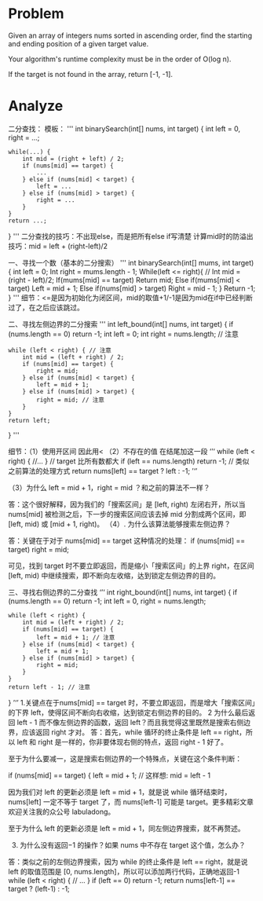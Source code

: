 # Problem
Given an array of integers nums sorted in ascending order, find the starting and ending position of a given target value.

Your algorithm's runtime complexity must be in the order of O(log n).

If the target is not found in the array, return [-1, -1].

# Analyze
二分查找：
模板：
'''
int binarySearch(int[] nums, int target) {
    int left = 0, right = ...;


    while(...) {
        int mid = (right + left) / 2;
        if (nums[mid] == target) {
            ...
        } else if (nums[mid] < target) {
            left = ...
        } else if (nums[mid] > target) {
            right = ...
        }
    }
    return ...;
}
'''
二分查找的技巧：不出现else，而是把所有else if写清楚
计算mid时的防溢出技巧：mid = left + (right-left)/2

一、寻找一个数（基本的二分搜索）
'''
int binarySearch(int[] mums, int target){
    int left = 0;
    Int right = mums.length - 1;
    While(left <= right){            //
        Int mid = (right - left)/2;
        If(mums[mid] == target)
            Return mid;
        Else if(mums[mid] < target)
            Left = mid + 1;
        Else if(nums[mid] > target)
            Right = mid - 1;
        }
    Return -1;
}
'''
细节：<=是因为初始化为闭区间，mid的取值+1/-1是因为mid在if中已经判断过了，在之后应该跳过。

二、寻找左侧边界的二分搜索
'''
int left_bound(int[] nums, int target) {
    if (nums.length == 0) return -1;
    int left = 0;
    int right = nums.length; // 注意
    
    while (left < right) { // 注意
        int mid = (left + right) / 2;
        if (nums[mid] == target) {
            right = mid;
        } else if (nums[mid] < target) {
            left = mid + 1;
        } else if (nums[mid] > target) {
            right = mid; // 注意
        }
    }
    return left;
}
'''

细节：（1）使用开区间 因此用<
        （2）不存在的值 在结尾加这一段
‘’‘
while (left < right) {
    //...
}
// target 比所有数都大
if (left == nums.length) return -1;
// 类似之前算法的处理方式
return nums[left] == target ? left : -1;
’‘’

（3）为什么 left = mid + 1，right = mid ？和之前的算法不一样？

答：这个很好解释，因为我们的「搜索区间」是 [left, right) 左闭右开，所以当 nums[mid] 被检测之后，下一步的搜索区间应该去掉 mid 分割成两个区间，即 [left, mid) 或 [mid + 1, right)。
（4）. 为什么该算法能够搜索左侧边界？

答：关键在于对于 nums[mid] == target 这种情况的处理：
 if (nums[mid] == target)
        right = mid;

可见，找到 target 时不要立即返回，而是缩小「搜索区间」的上界 right，在区间 [left, mid) 中继续搜索，即不断向左收缩，达到锁定左侧边界的目的。

三、寻找右侧边界的二分查找
‘’‘
int right_bound(int[] nums, int target) {
    if (nums.length == 0) return -1;
    int left = 0, right = nums.length;
    
    while (left < right) {
        int mid = (left + right) / 2;
        if (nums[mid] == target) {
            left = mid + 1; // 注意
        } else if (nums[mid] < target) {
            left = mid + 1;
        } else if (nums[mid] > target) {
            right = mid;
        }
    }
    return left - 1; // 注意
}
’‘’
1.关键点在于nums[mid] == target 时，不要立即返回，而是增大「搜索区间」的下界 left，使得区间不断向右收缩，达到锁定右侧边界的目的。
2 为什么最后返回 left - 1 而不像左侧边界的函数，返回 left？而且我觉得这里既然是搜索右侧边界，应该返回 right 才对。
答：首先，while 循环的终止条件是 left == right，所以 left 和 right 是一样的，你非要体现右侧的特点，返回 right - 1 好了。

至于为什么要减一，这是搜索右侧边界的一个特殊点，关键在这个条件判断：

if (nums[mid] == target) {
    left = mid + 1;
    // 这样想: mid = left - 1

因为我们对 left 的更新必须是 left = mid + 1，就是说 while 循环结束时，nums[left] 一定不等于 target 了，而 nums[left-1] 可能是 target。更多精彩文章欢迎关注我的众公号 labuladong。

至于为什么 left 的更新必须是 left = mid + 1，同左侧边界搜索，就不再赘述。

3. 为什么没有返回−1 的操作？如果 nums 中不存在 target 这个值，怎么办？

答：类似之前的左侧边界搜索，因为 while 的终止条件是 left == right，就是说 left 的取值范围是 [0, nums.length]，所以可以添加两行代码，正确地返回-1
while (left < right) {
    // ...
}
if (left == 0) return -1;
return nums[left-1] == target ? (left-1) : -1;













